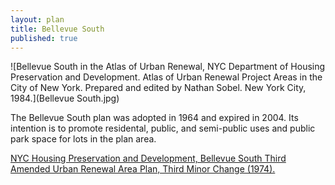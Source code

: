```yaml
---
layout: plan
title: Bellevue South
published: true
---
```


<!---![Bellevue South, NYC Department of Housing Preservation and Development. Community Development Progress Report: 1968. Prepared and edited by Nathan Sobel. New York City, 1968.](Bellevue South 1968.png)
![Bellevue South, NYC Department of Housing Preservation and Development. Community Development Progress Report: 1968. Prepared and edited by Nathan Sobel. New York City, 1968.](Belleview South 1968 I.png)
![Bellevue South, NYC Department of Housing Preservation and Development. Community Development Progress Report: 1968. Prepared and edited by Nathan Sobel. New York City, 1968.](Belleview South 1968 II.png)-->
![Bellevue South in the Atlas of Urban Renewal, NYC Department of Housing Preservation and Development. Atlas of Urban Renewal Project Areas in the City of New York. Prepared and edited by Nathan Sobel. New York City, 1984.](Bellevue South.jpg)

The Bellevue South plan was adopted in 1964 and expired in 2004. Its intention is to promote residental, public, and semi-public uses and public park space for lots in the plan area.

[NYC Housing Preservation and Development, Bellevue South Third Amended Urban Renewal Area Plan, Third Minor Change (1974).](https://www.nyc.gov/assets/hpd/downloads/pdfs/services/bellevue-south-third-amended-urp-third-minor-change.pdf)
